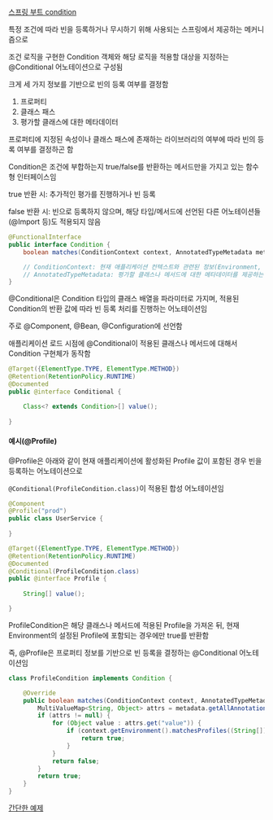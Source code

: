 [스프링 부트 condition](../../boot/txt/condition.md)

특정 조건에 따라 빈을 등록하거나 무시하기 위해 사용되는 스프링에서 제공하는 메커니즘으로

조건 로직을 구현한 Condition 객체와 해당 로직을 적용할 대상을 지정하는 @Conditional 어노테이션으로 구성됨

크게 세 가지 정보를 기반으로 빈의 등록 여부를 결정함

1. 프로퍼티
2. 클래스 패스
3. 평가할 클래스에 대한 메타데이터

프로퍼티에 지정된 속성이나 클래스 패스에 존재하는 라이브러리의 여부에 따라 빈의 등록 여부를 결정하곤 함

Condition은 조건에 부합하는지 true/false를 반환하는 메서드만을 가지고 있는 함수형 인터페이스임

true 반환 시: 추가적인 평가를 진행하거나 빈 등록

false 반환 시: 빈으로 등록하지 않으며, 해당 타입/메서드에 선언된 다른 어노테이션들(@Import 등)도 적용되지 않음

```java
@FunctionalInterface
public interface Condition {
    boolean matches(ConditionContext context, AnnotatedTypeMetadata metadata);

    // ConditionContext: 현재 애플리케이션 컨텍스트와 관련된 정보(Environment, ResourceLoader, ClassLoader 등)를 제공하는 객체
    // AnnotatedTypeMetadata: 평가할 클래스나 메서드에 대한 메타데이터를 제공하는 객체
}
```

@Conditional은 Condition 타입의 클래스 배열을 파라미터로 가지며, 적용된 Condition의 반환 값에 따라 빈 등록 처리를 진행하는 어노테이션임

주로 @Component, @Bean, @Configuration에 선언함

애플리케이션 로드 시점에 @Conditional이 적용된 클래스나 메서드에 대해서 Condition 구현체가 동작함

```java
@Target({ElementType.TYPE, ElementType.METHOD})
@Retention(RetentionPolicy.RUNTIME)
@Documented
public @interface Conditional {

    Class<? extends Condition>[] value();
    
}
```

#### 예시(@Profile)

@Profile은 아래와 같이 현재 애플리케이션에 활성화된 Profile 값이 포함된 경우 빈을 등록하는 어노테이션으로

`@Conditional(ProfileCondition.class)`이 적용된 합성 어노테이션임

```java
@Component
@Profile("prod")
public class UserService {
    
}

@Target({ElementType.TYPE, ElementType.METHOD})
@Retention(RetentionPolicy.RUNTIME)
@Documented
@Conditional(ProfileCondition.class)
public @interface Profile {
    
    String[] value();

}
```

ProfileCondition은 해당 클래스나 메서드에 적용된 Profile을 가져온 뒤, 현재 Environment의 설정된 Profile에 포함되는 경우에만 true를 반환함

즉, @Profile은 프로퍼티 정보를 기반으로 빈 등록을 결정하는 @Conditional 어노테이션임

```java
class ProfileCondition implements Condition {

    @Override
    public boolean matches(ConditionContext context, AnnotatedTypeMetadata metadata) {
        MultiValueMap<String, Object> attrs = metadata.getAllAnnotationAttributes(Profile.class.getName());
        if (attrs != null) {
            for (Object value : attrs.get("value")) {
                if (context.getEnvironment().matchesProfiles((String[]) value)) {
                    return true;
                }
            }
            return false;
        }
        return true;
    }
}
```

[간단한 예제](../src/main/java/com/hansanhha/spring/core/condition/SimpleConfiguration.java)